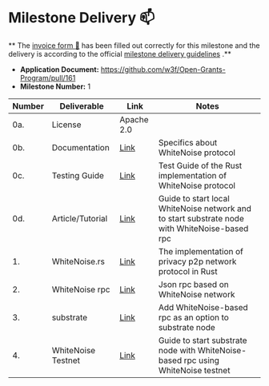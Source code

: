 # Milestone Delivery :mailbox:

**
The [invoice form :pencil:](https://docs.google.com/forms/d/e/1FAIpQLSdSqj2vYjvpiIytkjcc40Pwl0Eg76WGUAq5L9e8eFuuOegmLw/viewform)
has been filled out correctly for this milestone and the delivery is according to the
official [milestone delivery guidelines](https://github.com/w3f/General-Grants-Program/blob/master/grants/milestone-deliverables-guidelines.md)
.**

- **Application Document:** https://github.com/w3f/Open-Grants-Program/pull/161
- **Milestone Number:** 1

| Number | Deliverable        | Link                                                                                                               | Notes                                                                                         |
| ------ | ------------------ | ------------------------------------------------------------------------------------------------------------------ | --------------------------------------------------------------------------------------------- |
| 0a.    | License            | Apache 2.0                                                                                                         |                                                                                               |
| 0b.    | Documentation      | [Link](https://github.com/Evanesco-Labs/WhiteNoise.rs/blob/94372dc6d2ab5958b747529aa6899ab070b623bd/whitenoise.md) | Specifics about WhiteNoise protocol                                                           |
| 0c.    | Testing Guide      | [Link](https://github.com/Evanesco-Labs/WhiteNoise.rs/blob/94372dc6d2ab5958b747529aa6899ab070b623bd/README.md)     | Test Guide of the Rust implementation of WhiteNoise protocol                                  |
| 0d.    | Article/Tutorial   | [Link](https://github.com/Evanesco-Labs/substrate/blob/master/tutorial.md)                                         | Guide to start local WhiteNoise network and to start substrate node with WhiteNoise-based rpc |
| 1.     | WhiteNoise.rs      | [Link](https://github.com/Evanesco-Labs/WhiteNoise.rs)                                                             | The implementation of privacy p2p network protocol in Rust                                    |
| 2.     | WhiteNoise rpc     | [Link](https://github.com/Evanesco-Labs/WhiteNoise-RPC.git)                                                        | Json rpc based on WhiteNoise network                                                          |
| 3.     | substrate          | [Link](https://github.com/Evanesco-Labs/substrate.git)                                                             | Add WhiteNoise-based rpc as an option to substrate node                                       |
| 4.     | WhiteNoise Testnet | [Link](https://github.com/Evanesco-Labs/substrate/blob/master/tutorial.md#4-whitenoise-testnet)                    | Guide to start substrate node with WhiteNoise-based rpc using WhiteNoise testnet              |
